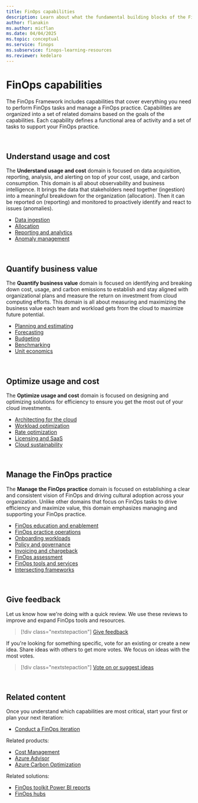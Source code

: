```yaml
---
title: FinOps capabilities
description: Learn about what the fundamental building blocks of the FinOps Framework that enable you to maximize business value through the cloud.
author: flanakin
ms.author: micflan
ms.date: 04/04/2025
ms.topic: conceptual
ms.service: finops
ms.subservice: finops-learning-resources
ms.reviewer: kedelaro
---
```


<!-- markdownlint-disable-next-line MD025 -->
# FinOps capabilities

The FinOps Framework includes capabilities that cover everything you need to perform FinOps tasks and manage a FinOps practice. Capabilities are organized into a set of related domains based on the goals of the capabilities. Each capability defines a functional area of activity and a set of tasks to support your FinOps practice.

<br>

## Understand usage and cost

The **Understand usage and cost** domain is focused on data acquisition, reporting, analysis, and alerting on top of your cost, usage, and carbon consumption. This domain is all about observability and business intelligence. It brings the data that stakeholders need together (ingestion) into a meaningful breakdown for the organization (allocation). Then it can be reported on (reporting) and monitored to proactively identify and react to issues (anomalies).

- [Data ingestion](./understand/ingestion.md)
- [Allocation](./understand/allocation.md)
- [Reporting and analytics](./understand/reporting.md)
- [Anomaly management](./understand/anomalies.md)

<br>

## Quantify business value

The **Quantify business value** domain is focused on identifying and breaking down cost, usage, and carbon emissions to establish and stay aligned with organizational plans and measure the return on investment from cloud computing efforts. This domain is all about measuring and maximizing the business value each team and workload gets from the cloud to maximize future potential.

- [Planning and estimating](./quantify/planning.md)
- [Forecasting](./quantify/forecasting.md)
- [Budgeting](./quantify/budgeting.md)
- [Benchmarking](./quantify/benchmarking.md)
- [Unit economics](./quantify/unit-economics.md)

<br>

## Optimize usage and cost

The **Optimize usage and cost** domain is focused on designing and optimizing solutions for efficiency to ensure you get the most out of your cloud investments.

- [Architecting for the cloud](./optimize/architecting.md)
- [Workload optimization](./optimize/workloads.md)
- [Rate optimization](./optimize/rates.md)
- [Licensing and SaaS](./optimize/licensing.md)
- [Cloud sustainability](./optimize/sustainability.md)

<br>

## Manage the FinOps practice

The **Manage the FinOps practice** domain is focused on establishing a clear and consistent vision of FinOps and driving cultural adoption across your organization. Unlike other domains that focus on FinOps tasks to drive efficiency and maximize value, this domain emphasizes managing and supporting your FinOps practice.

- [FinOps education and enablement](./manage/education.md)
- [FinOps practice operations](./manage/operations.md)
- [Onboarding workloads](./manage/onboarding.md)
- [Policy and governance](./manage/governance.md)
- [Invoicing and chargeback](./manage/invoicing-chargeback.md)
- [FinOps assessment](./manage/assessment.md)
- [FinOps tools and services](./manage/tools-services.md)
- [Intersecting frameworks](./manage/intersecting-disciplines.md)

<br>

## Give feedback

Let us know how we're doing with a quick review. We use these reviews to improve and expand FinOps tools and resources.

> [!div class="nextstepaction"]
> [Give feedback](https://portal.azure.com/#view/HubsExtension/InProductFeedbackBlade/extensionName/FinOpsToolkit/cesQuestion/How%20easy%20or%20hard%20is%20it%20to%20use%20FinOps%20toolkit%20tools%20and%20resources%3F/cvaQuestion/How%20valuable%20is%20the%20FinOps%20toolkit%3F/surveyId/FTK0.9/bladeName/Guide.Framework/featureName/Capabilities)

If you're looking for something specific, vote for an existing or create a new idea. Share ideas with others to get more votes. We focus on ideas with the most votes.

> [!div class="nextstepaction"]
> [Vote on or suggest ideas](https://github.com/microsoft/finops-toolkit/issues?q=is%3Aissue+is%3Aopen+sort%3Areactions-%252B1-desc)

<br>

## Related content

Once you understand which capabilities are most critical, start your first or plan your next iteration:

- [Conduct a FinOps iteration](../conduct-iteration.md)

Related products:

- [Cost Management](/azure/cost-management-billing/costs/)
- [Azure Advisor](/azure/advisor/)
- [Azure Carbon Optimization](/azure/carbon-optimization)

Related solutions:

- [FinOps toolkit Power BI reports](../toolkit/power-bi/reports.md)
- [FinOps hubs](../toolkit/hubs/finops-hubs-overview.md)

<br>
